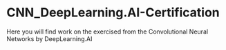 # CNN_DeepLearning.AI-Certification
Here you will find work on the exercised from the Convolutional Neural Networks by DeepLearning.AI
